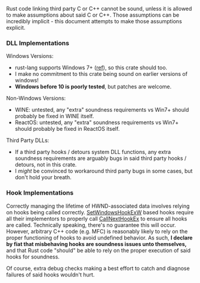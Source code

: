 Rust code linking third party C or C++ cannot be sound, unless it is allowed to make assumptions about said C or C++.
Those assumptions can be incredibly implicit - this document attempts to make those assumptions explicit.



### DLL Implementations

Windows Versions:
*   rust-lang supports Windows 7+ ([ref](https://doc.rust-lang.org/nightly/rustc/platform-support.html)), so this crate should too.
*   I make no commitment to this crate being sound on earlier versions of windows!
*   **Windows before 10 is poorly tested**, but patches are welcome.

Non-Windows Versions:
*   WINE:       untested, any "extra" soundness requirements vs Win7+ should probably be fixed in WINE itself.
*   ReactOS:    untested, any "extra" soundness requirements vs Win7+ should probably be fixed in ReactOS itself.

Third Party DLLs:
*   If a third party hooks / detours system DLL functions, any extra soundness requirements are arguably bugs in said third party hooks / detours, not in this crate.
*   I *might* be convinced to workaround third party bugs in some cases, but don't hold your breath.



### Hook Implementations

Correctly managing the lifetime of HWND-associated data involves relying on hooks being called correctly.
[SetWindowsHookExW](https://docs.microsoft.com/en-us/windows/win32/api/winuser/nf-winuser-setwindowshookexw)
based hooks require all their implementors to properly call
[CallNextHookEx](https://docs.microsoft.com/en-us/windows/win32/api/winuser/nf-winuser-callnexthookex)
to ensure all hooks are called.
Technically speaking, there's no guarantee this will occur.
However, arbitrary C++ code (e.g. MFC) is reasonably likely to rely on the proper functioning of hooks to avoid undefined behavior.
As such, **I declare by fiat that misbehaving hooks are soundness issues unto themselves,**
and that Rust code "should" be able to rely on the proper execution of said hooks for soundness.

Of course, extra debug checks making a best effort to catch and diagnose failures of said hooks wouldn't hurt.
